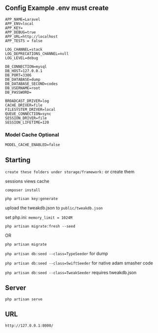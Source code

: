 ## Config Example .env must create

```
APP_NAME=Laravel
APP_ENV=local
APP_KEY=
APP_DEBUG=true
APP_URL=http://localhost
APP_TESTS = false

LOG_CHANNEL=stack
LOG_DEPRECATIONS_CHANNEL=null
LOG_LEVEL=debug

DB_CONNECTION=mysql
DB_HOST=127.0.0.1
DB_PORT=3306
DB_DATABASE=dump
DB_DATABASE_SECOND=codes
DB_USERNAME=root
DB_PASSWORD=

BROADCAST_DRIVER=log
CACHE_DRIVER=file
FILESYSTEM_DRIVER=local
QUEUE_CONNECTION=sync
SESSION_DRIVER=file
SESSION_LIFETIME=120
```

### Model Cache Optional
```
MODEL_CACHE_ENABLED=false
```


## Starting

``create these folders under storage/framework:`` or create them

sessions
views
cache

``composer install``

``php artisan key:generate``

upload the tweakdb.json to ``public/tweakdb.json``

set php.ini: ``memory_limit = 1024M``

``php artisan migrate:fresh --seed``

OR

``php artisan migrate``

``php artisan db:seed --class=TypeSeeder`` for dump

``php artisan db:seed --class=SwiftSeeder`` for native adam smasher code

``php artisan db:seed --class=TweakSeeder`` requires tweakdb.json


## Server

``php artisan serve``

## URL

``http://127.0.0.1:8000/``

